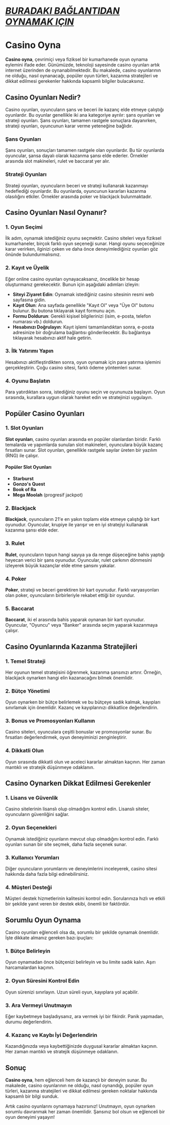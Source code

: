 # [***BURADAKI BAĞLANTIDAN OYNAMAK IÇIN***](https://casinotr.link/gWCRZ4)

# Casino Oyna

**Casino oyna**, çevrimiçi veya fiziksel bir kumarhanede oyun oynama eylemini ifade eder. Günümüzde, teknoloji sayesinde casino oyunları artık internet üzerinden de oynanabilmektedir. Bu makalede, casino oyunlarının ne olduğu, nasıl oynanacağı, popüler oyun türleri, kazanma stratejileri ve dikkat edilmesi gerekenler hakkında kapsamlı bilgiler bulacaksınız.

## Casino Oyunları Nedir?

Casino oyunları, oyuncuların şans ve beceri ile kazanç elde etmeye çalıştığı oyunlardır. Bu oyunlar genellikle iki ana kategoriye ayrılır: şans oyunları ve strateji oyunları. Şans oyunları, tamamen rastgele sonuçlara dayanırken, strateji oyunları, oyuncunun karar verme yeteneğine bağlıdır.

### Şans Oyunları

Şans oyunları, sonuçları tamamen rastgele olan oyunlardır. Bu tür oyunlarda oyuncular, şansa dayalı olarak kazanma şansı elde ederler. Örnekler arasında slot makineleri, rulet ve baccarat yer alır.

### Strateji Oyunları

Strateji oyunları, oyuncuların beceri ve strateji kullanarak kazanmayı hedeflediği oyunlardır. Bu oyunlarda, oyuncunun kararları kazanma olasılığını etkiler. Örnekler arasında poker ve blackjack bulunmaktadır.

## Casino Oyunları Nasıl Oynanır?

### 1. Oyun Seçimi

İlk adım, oynamak istediğiniz oyunu seçmektir. Casino siteleri veya fiziksel kumarhaneler, birçok farklı oyun seçeneği sunar. Hangi oyunu seçeceğinize karar verirken, ilginizi çeken ve daha önce deneyimlediğiniz oyunları göz önünde bulundurmalısınız.

### 2. Kayıt ve Üyelik

Eğer online casino oyunları oynayacaksanız, öncelikle bir hesap oluşturmanız gerekecektir. Bunun için aşağıdaki adımları izleyin:

* **Siteyi Ziyaret Edin**: Oynamak istediğiniz casino sitesinin resmi web sayfasına gidin.
* **Kayıt Olun**: Ana sayfada genellikle "Kayıt Ol" veya "Üye Ol" butonu bulunur. Bu butona tıklayarak kayıt formunu açın.
* **Formu Doldurun**: Gerekli kişisel bilgilerinizi (isim, e-posta, telefon numarası vb.) doldurun.
* **Hesabınızı Doğrulayın**: Kayıt işlemi tamamlandıktan sonra, e-posta adresinize bir doğrulama bağlantısı gönderilecektir. Bu bağlantıya tıklayarak hesabınızı aktif hale getirin.

### 3. İlk Yatırımı Yapın

Hesabınızı aktifleştirdikten sonra, oyun oynamak için para yatırma işlemini gerçekleştirin. Çoğu casino sitesi, farklı ödeme yöntemleri sunar.

### 4. Oyunu Başlatın

Para yatırdıktan sonra, istediğiniz oyunu seçin ve oyununuza başlayın. Oyun sırasında, kurallara uygun olarak hareket edin ve stratejinizi uygulayın.

## Popüler Casino Oyunları

### 1. Slot Oyunları

**Slot oyunları**, casino oyunları arasında en popüler olanlardan biridir. Farklı temalarda ve yapımlarda sunulan slot makineleri, oyunculara büyük kazanç fırsatları sunar. Slot oyunları, genellikle rastgele sayılar üreten bir yazılım (RNG) ile çalışır.

#### Popüler Slot Oyunları

* **Starburst**
* **Gonzo's Quest**
* **Book of Ra**
* **Mega Moolah** (progresif jackpot)

### 2. Blackjack

**Blackjack**, oyuncuların 21'e en yakın toplamı elde etmeye çalıştığı bir kart oyunudur. Oyuncular, krupiye ile yarışır ve en iyi stratejiyi kullanarak kazanma şansı elde eder.

### 3. Rulet

**Rulet**, oyuncuların topun hangi sayıya ya da renge düşeceğine bahis yaptığı heyecan verici bir şans oyunudur. Oyuncular, rulet çarkının dönmesini izleyerek büyük kazançlar elde etme şansını yakalar.

### 4. Poker

**Poker**, strateji ve beceri gerektiren bir kart oyunudur. Farklı varyasyonları olan poker, oyuncuların birbirleriyle rekabet ettiği bir oyundur.

### 5. Baccarat

**Baccarat**, iki el arasında bahis yaparak oynanan bir kart oyunudur. Oyuncular, "Oyuncu" veya "Banker" arasında seçim yaparak kazanmaya çalışır.

## Casino Oyunlarında Kazanma Stratejileri

### 1. Temel Strateji

Her oyunun temel stratejisini öğrenmek, kazanma şansınızı artırır. Örneğin, blackjack oynarken hangi elin kazanacağını bilmek önemlidir.

### 2. Bütçe Yönetimi

Oyun oynarken bir bütçe belirlemek ve bu bütçeye sadık kalmak, kayıpları sınırlamak için önemlidir. Kazanç ve kayıplarınızı dikkatlice değerlendirin.

### 3. Bonus ve Promosyonları Kullanın

Casino siteleri, oyunculara çeşitli bonuslar ve promosyonlar sunar. Bu fırsatları değerlendirmek, oyun deneyiminizi zenginleştirir.

### 4. Dikkatli Olun

Oyun sırasında dikkatli olun ve aceleci kararlar almaktan kaçının. Her zaman mantıklı ve stratejik düşünmeye odaklanın.

## Casino Oynarken Dikkat Edilmesi Gerekenler

### 1. Lisans ve Güvenlik

Casino sitelerinin lisanslı olup olmadığını kontrol edin. Lisanslı siteler, oyuncuların güvenliğini sağlar.

### 2. Oyun Seçenekleri

Oynamak istediğiniz oyunların mevcut olup olmadığını kontrol edin. Farklı oyunları sunan bir site seçmek, daha fazla seçenek sunar.

### 3. Kullanıcı Yorumları

Diğer oyuncuların yorumlarını ve deneyimlerini inceleyerek, casino sitesi hakkında daha fazla bilgi edinebilirsiniz.

### 4. Müşteri Desteği

Müşteri destek hizmetlerinin kalitesini kontrol edin. Sorularınıza hızlı ve etkili bir şekilde yanıt veren bir destek ekibi, önemli bir faktördür.

## Sorumlu Oyun Oynama

Casino oyunları eğlenceli olsa da, sorumlu bir şekilde oynamak önemlidir. İşte dikkate almanız gereken bazı ipuçları:

### 1. Bütçe Belirleyin

Oyun oynamadan önce bütçenizi belirleyin ve bu limite sadık kalın. Aşırı harcamalardan kaçının.

### 2. Oyun Süresini Kontrol Edin

Oyun sürenizi sınırlayın. Uzun süreli oyun, kayıplara yol açabilir.

### 3. Ara Vermeyi Unutmayın

Eğer kaybetmeye başladıysanız, ara vermek iyi bir fikirdir. Panik yapmadan, durumu değerlendirin.

### 4. Kazanç ve Kaybı İyi Değerlendirin

Kazandığınızda veya kaybettiğinizde duygusal kararlar almaktan kaçının. Her zaman mantıklı ve stratejik düşünmeye odaklanın.

## Sonuç

**Casino oyna**, hem eğlenceli hem de kazançlı bir deneyim sunar. Bu makalede, casino oyunlarının ne olduğu, nasıl oynandığı, popüler oyun türleri, kazanma stratejileri ve dikkat edilmesi gereken noktalar hakkında kapsamlı bir bilgi sunduk.

Artık casino oyunlarını oynamaya hazırsınız! Unutmayın, oyun oynarken sorumlu davranmak her zaman önemlidir. Şansınız bol olsun ve eğlenceli bir oyun deneyimi yaşayın!
